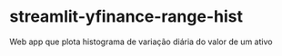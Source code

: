 # streamlit-yfinance-range-hist
Web app que plota histograma de variação diária do valor de um ativo
